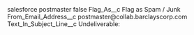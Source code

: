 <?xml version="1.0" encoding="UTF-8"?>
<CustomMetadata xmlns="http://soap.sforce.com/2006/04/metadata" xmlns:xsi="http://www.w3.org/2001/XMLSchema-instance" xmlns:xsd="http://www.w3.org/2001/XMLSchema">
    <label>salesforce postmaster</label>
    <protected>false</protected>
    <values>
        <field>Flag_As__c</field>
        <value xsi:type="xsd:string">Flag as Spam / Junk</value>
    </values>
    <values>
        <field>From_Email_Address__c</field>
        <value xsi:type="xsd:string">postmaster@collab.barclayscorp.com</value>
    </values>
    <values>
        <field>Text_In_Subject_Line__c</field>
        <value xsi:type="xsd:string">Undeliverable:</value>
    </values>
</CustomMetadata>
